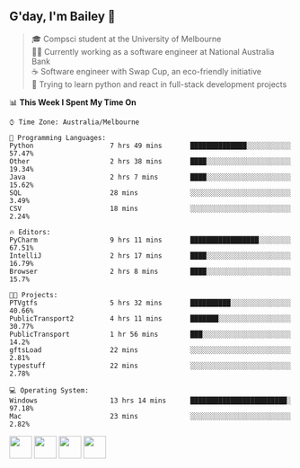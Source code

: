 ## G'day, I'm Bailey 👋

> 🎓 Compsci student at the University of Melbourne <br>
> 👨‍💻 Currently working as a software engineer at National Australia Bank <br>
> ☕️ Software engineer with Swap Cup, an eco-friendly initiative <br>
> 🌱 Trying to learn python and react in full-stack development projects

<!--START_SECTION:waka-->
📊 **This Week I Spent My Time On** 

```text
⌚︎ Time Zone: Australia/Melbourne

💬 Programming Languages: 
Python                   7 hrs 49 mins       ██████████████░░░░░░░░░░░   57.47% 
Other                    2 hrs 38 mins       ████░░░░░░░░░░░░░░░░░░░░░   19.34% 
Java                     2 hrs 7 mins        ████░░░░░░░░░░░░░░░░░░░░░   15.62% 
SQL                      28 mins             ░░░░░░░░░░░░░░░░░░░░░░░░░   3.49% 
CSV                      18 mins             ░░░░░░░░░░░░░░░░░░░░░░░░░   2.24%

🔥 Editors: 
PyCharm                  9 hrs 11 mins       █████████████████░░░░░░░░   67.51% 
IntelliJ                 2 hrs 17 mins       ████░░░░░░░░░░░░░░░░░░░░░   16.79% 
Browser                  2 hrs 8 mins        ████░░░░░░░░░░░░░░░░░░░░░   15.7%

🐱‍💻 Projects: 
PTVgtfs                  5 hrs 32 mins       ██████████░░░░░░░░░░░░░░░   40.66% 
PublicTransport2         4 hrs 11 mins       ███████░░░░░░░░░░░░░░░░░░   30.77% 
PublicTransport          1 hr 56 mins        ███░░░░░░░░░░░░░░░░░░░░░░   14.2% 
gftsLoad                 22 mins             ░░░░░░░░░░░░░░░░░░░░░░░░░   2.81% 
typestuff                22 mins             ░░░░░░░░░░░░░░░░░░░░░░░░░   2.78%

💻 Operating System: 
Windows                  13 hrs 14 mins      ████████████████████████░   97.18% 
Mac                      23 mins             ░░░░░░░░░░░░░░░░░░░░░░░░░   2.82%

```


<!--END_SECTION:waka-->

[<img height="40px" src="https://img.icons8.com/ios-filled/2x/linkedin.png">](https://linkedin.com/in/baileybutler1)
[<img height="40px" src="https://img.icons8.com/ios-filled/2x/github.png">](https://github.com/baely)
[<img height="40px" src="https://img.icons8.com/ios-filled/2x/salesforce.png">](https://trailblazer.me/id/baileybutler)
[<img height="40px" src="https://img.icons8.com/ios-filled/2x/instagram.png">](https://instagram.com/bae1y)
